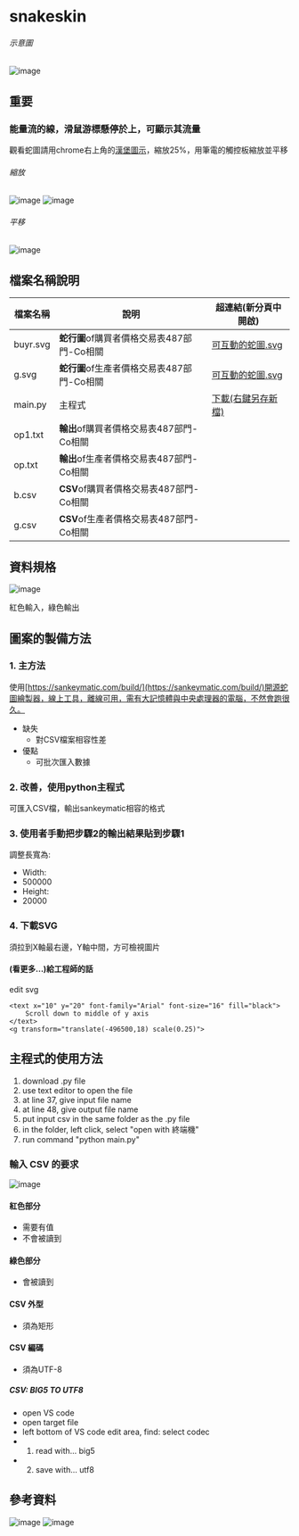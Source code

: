 # snakeskin

###### 示意圖

![image](https://github.com/andythebreaker/snakeskin/assets/43373581/6dadb406-ed9c-4caa-8996-a69ac410d74d)

## 重要

### 能量流的線，滑鼠游標懸停於上，可顯示其流量

觀看蛇圖請用chrome右上角的[漢堡圖示](https://zh.wikipedia.org/zh-tw/%E6%BC%A2%E5%A0%A1%E9%81%B8%E5%96%AE)，縮放25%，用筆電的觸控板縮放並平移

###### 縮放

![image](https://github.com/andythebreaker/snakeskin/assets/43373581/1f14cd7f-a242-4cfc-b5dd-d75b3bc71d38)
![image](https://github.com/andythebreaker/snakeskin/assets/43373581/68e32129-3e2e-4098-8b4c-197676eb0c11)

###### 平移

![image](https://github.com/andythebreaker/snakeskin/assets/43373581/68999662-7161-4f90-a098-e58c9586f476)

## 檔案名稱說明

|檔案名稱|說明|超連結(新分頁中開啟)|
|--|--|--|
|buyr.svg|**蛇行圖**of購買者價格交易表487部門-Co相關|[可互動的蛇圖.svg](https://raw.githubusercontent.com/andythebreaker/snakeskin/main/buyr.svg)|
|g.svg|**蛇行圖**of生產者價格交易表487部門-Co相關|[可互動的蛇圖.svg](https://raw.githubusercontent.com/andythebreaker/snakeskin/main/g.svg)|
|main.py|主程式|[下載(右鍵另存新檔)](https://raw.githubusercontent.com/andythebreaker/snakeskin/main/main.py)|
|op1.txt|**輸出**of購買者價格交易表487部門-Co相關||
|op.txt|**輸出**of生產者價格交易表487部門-Co相關||
|b.csv|**CSV**of購買者價格交易表487部門-Co相關||
|g.csv|**CSV**of生產者價格交易表487部門-Co相關||

## 資料規格

![image](https://github.com/andythebreaker/snakeskin/assets/43373581/8811cedf-c929-43b8-8797-aa59f4a76214)

紅色輸入，綠色輸出

## 圖案的製備方法

### 1. 主方法

使用[https://sankeymatic.com/build/](https://sankeymatic.com/build/)開源蛇圖繪製器，線上工具，離線可用，需有大記憶體與中央處理器的電腦，不然會跑很久。

- 缺失
  - 對CSV檔案相容性差
- 優點
  - 可批次匯入數據
 
### 2. 改善，使用python主程式

可匯入CSV檔，輸出sankeymatic相容的格式

### 3. 使用者手動把步驟2的輸出結果貼到步驟1

調整長寬為:

- Width:
- 500000
- Height:
- 20000

### 4. 下載SVG

須拉到X軸最右邊，Y軸中間，方可檢視圖片

#### (看更多...)給工程師的話

edit svg

```
<text x="10" y="20" font-family="Arial" font-size="16" fill="black">
    Scroll down to middle of y axis
</text>
<g transform="translate(-496500,18) scale(0.25)">
```

## 主程式的使用方法

1. download .py file
2. use text editor to open the file
3. at line 37, give input file name
4. at line 48, give output file name
5. put input csv in the same folder as the .py file
6. in the folder, left click, select "open with 終端機"
7. run command "python main.py"

### 輸入 CSV 的要求

![image](https://github.com/andythebreaker/snakeskin/assets/43373581/12758d7d-0e5e-4be5-bc7f-5aacf7f1a529)

#### 紅色部分

- 需要有值
- 不會被讀到

#### 綠色部分

- 會被讀到

#### CSV 外型

- 須為矩形

#### CSV 編碼

- 須為UTF-8

##### CSV: BIG5 TO UTF8

- open VS code
- open target file
- left bottom of VS code edit area, find: select codec
- 1. read with... big5
- 2. save with... utf8

## 參考資料

![image](https://github.com/andythebreaker/snakeskin/assets/43373581/3988ca4d-4f02-41ac-98bd-4c2a6f622a3b)
![image](https://github.com/andythebreaker/snakeskin/assets/43373581/17ba53f7-7adb-4c0e-931c-17ee10b04158)

